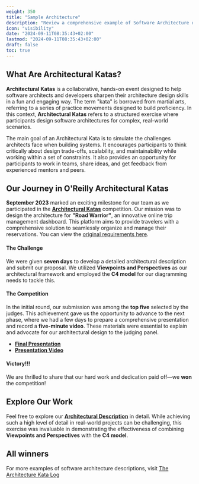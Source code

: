```yaml
---
weight: 350
title: "Sample Architecture"
description: "Review a comprehensive example of Software Architecture description and creation process."
icon: "visibility"
date: "2024-09-11T08:35:43+02:00"
lastmod: "2024-09-11T08:35:43+02:00"
draft: false
toc: true
---
```

## What Are Architectural Katas?

**Architectural Katas** is a collaborative, hands-on event designed to help software architects and developers sharpen their architecture design skills in a fun and engaging way. The term "kata" is borrowed from martial arts, referring to a series of practice movements designed to build proficiency. In this context, **Architectural Katas** refers to a structured exercise where participants design software architectures for complex, real-world scenarios.

The main goal of an Architectural Kata is to simulate the challenges architects face when building systems. It encourages participants to think critically about design trade-offs, scalability, and maintainability while working within a set of constraints. It also provides an opportunity for participants to work in teams, share ideas, and get feedback from experienced mentors and peers.

## Our Journey in O'Reilly Architectural Katas

**September 2023** marked an exciting milestone for our team as we participated in the **[Architectural Katas](https://www.oreilly.com/live-events/architectural-katas/0636920458487/)** competition. Our mission was to design the architecture for **"Road Warrior"**, an innovative online trip management dashboard. This platform aims to provide travelers with a comprehensive solution to seamlessly organize and manage their reservations. You can view the [original requirements here](https://github.com/Profitero-Data-Alchemists/katas-2023/blob/master/requirements/original_requirements.md).

#### The Challenge

We were given **seven days** to develop a detailed architectural description and submit our proposal. We utilized **Viewpoints and Perspectives** as our architectural framework and employed the **C4 model** for our diagramming needs to tackle this.

#### The Competition

In the initial round, our submission was among the **top five** selected by the judges. This achievement gave us the opportunity to advance to the next phase, where we had a few days to prepare a comprehensive presentation and record a **five-minute video**. These materials were essential to explain and advocate for our architectural design to the judging panel.

* **[Final Presentation](https://github.com/Profitero-Data-Alchemists/katas-2023/blob/master/KATAS%202023%20-%20final%20presentation.pptx)**
* **[Presentation Video](https://www.youtube.com/watch?v=31RLrp68yvc)**

#### Victory!!!

We are thrilled to share that our hard work and dedication paid off—we **won** the competition!

## Explore Our Work

Feel free to explore our **[Architectural Description](https://github.com/Profitero-Data-Alchemists/katas-2023)** in detail. While achieving such a high level of detail in real-world projects can be challenging, this exercise was invaluable in demonstrating the effectiveness of combining **Viewpoints and Perspectives** with the **C4 model**.

## All winners

For more examples of software architecture descriptions, visit [The Architecture Kata Log](https://github.com/TheKataLog)

